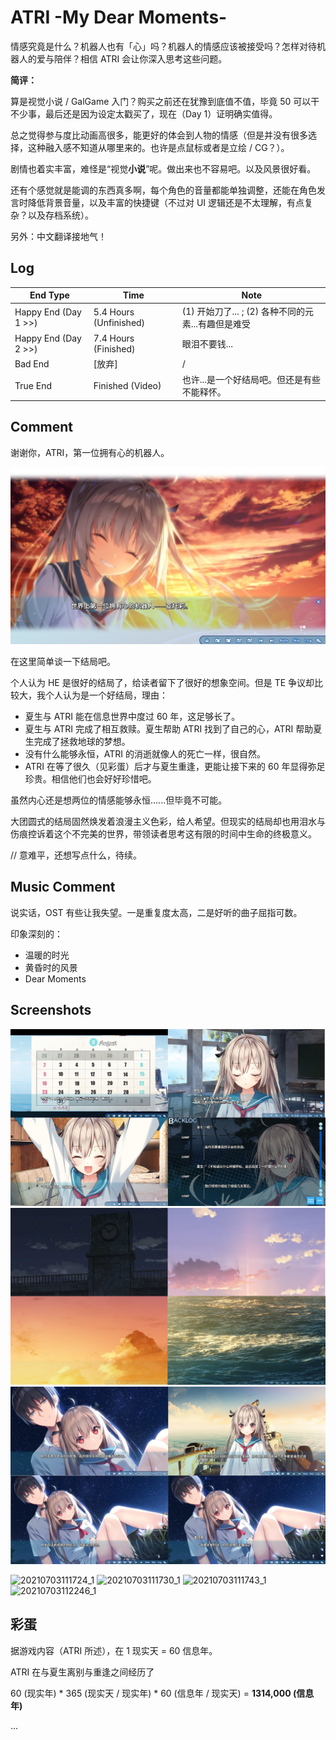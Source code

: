 # ATRI -My Dear Moments-

情感究竟是什么？机器人也有「心」吗？机器人的情感应该被接受吗？怎样对待机器人的爱与陪伴？相信 ATRI 会让你深入思考这些问题。

**简评：**

算是视觉小说 / GalGame 入门？购买之前还在犹豫到底值不值，毕竟 50 可以干不少事，最后还是因为设定太戳买了，现在（Day 1）证明确实值得。

总之觉得参与度比动画高很多，能更好的体会到人物的情感（但是并没有很多选择，这种融入感不知道从哪里来的。也许是点鼠标或者是立绘 / CG？）。

剧情也着实丰富，难怪是“视觉**小说**”呢。做出来也不容易吧。以及风景很好看。

还有个感觉就是能调的东西真多啊，每个角色的音量都能单独调整，还能在角色发言时降低背景音量，以及丰富的快捷键（不过对 UI 逻辑还是不太理解，有点复杂？以及存档系统）。

另外：中文翻译接地气！

## Log

| End Type             | Time                   | Note                                               |
|----------------------|------------------------|----------------------------------------------------|
| Happy End (Day 1 >>) | 5.4 Hours (Unfinished) | (1) 开始刀了... ; (2) 各种不同的元素...有趣但是难受   |
| Happy End (Day 2 >>) | 7.4 Hours (Finished)   | 眼泪不要钱...                                       |
| Bad End              | [放弃]                 |   /                                                |
| True End             | Finished (Video)       |   也许...是一个好结局吧。但还是有些不能释怀。            |

## Comment

谢谢你，ATRI，第一位拥有心的机器人。

![3](https://github.com/neteroster/blog/blob/main/arti/4.jpg)

在这里简单谈一下结局吧。

个人认为 HE 是很好的结局了，给读者留下了很好的想象空间。但是 TE 争议却比较大，我个人认为是一个好结局，理由：

* 夏生与 ATRI 能在信息世界中度过 60 年，这足够长了。
* 夏生与 ATRI 完成了相互救赎。夏生帮助 ATRI 找到了自己的心，ATRI 帮助夏生完成了拯救地球的梦想。
* 没有什么能够永恒，ATRI 的消逝就像人的死亡一样，很自然。
* ATRI 在等了很久（见彩蛋）后才与夏生重逢，更能让接下来的 60 年显得弥足珍贵。相信他们也会好好珍惜吧。

虽然内心还是想两位的情感能够永恒......但毕竟不可能。

大团圆式的结局固然焕发着浪漫主义色彩，给人希望。但现实的结局却也用泪水与伤痕控诉着这个不完美的世界，带领读者思考这有限的时间中生命的终极意义。

// 意难平，还想写点什么，待续。

## Music Comment

说实话，OST 有些让我失望。一是重复度太高，二是好听的曲子屈指可数。

印象深刻的：

* 温暖的时光
* 黄昏时的风景
* Dear Moments

## Screenshots

![1](https://github.com/neteroster/blog/blob/main/arti/1.png)
![2](https://github.com/neteroster/blog/blob/main/arti/2.png)
![3](https://github.com/neteroster/blog/blob/main/arti/3.png)

![20210703111724_1](https://user-images.githubusercontent.com/10304206/124346314-a9b91a80-dc10-11eb-9cdf-e22bfffc7b9a.jpg)
![20210703111730_1](https://user-images.githubusercontent.com/10304206/124346329-be95ae00-dc10-11eb-9484-2e6d7abe3664.jpg)
![20210703111743_1](https://user-images.githubusercontent.com/10304206/124346332-c0f80800-dc10-11eb-8e4a-b9247c6634af.jpg)
![20210703112246_1](https://user-images.githubusercontent.com/10304206/124346346-d705c880-dc10-11eb-9071-186a978d401d.jpg)


## 彩蛋

据游戏内容（ATRI 所述），在 1 现实天 = 60 信息年。

ATRI 在与夏生离别与重逢之间经历了

60 (现实年) \* 365 (现实天 / 现实年) \* 60 (信息年 / 现实天) = **1314,000 (信息年)**

...

